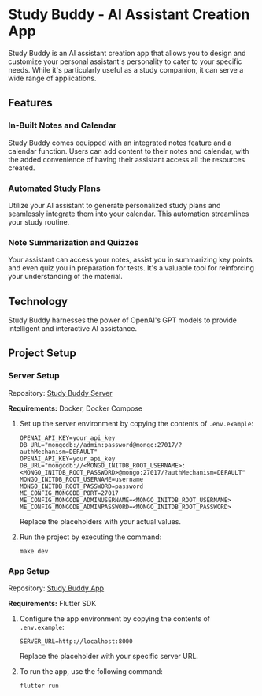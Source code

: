 # Study Buddy - AI Assistant Creation App

Study Buddy is an AI assistant creation app that allows you to design and customize your personal assistant's personality to cater to your specific needs. While it's particularly useful as a study companion, it can serve a wide range of applications.

## Features

### In-Built Notes and Calendar

Study Buddy comes equipped with an integrated notes feature and a calendar function. Users can add content to their notes and calendar, with the added convenience of having their assistant access all the resources created.

### Automated Study Plans

Utilize your AI assistant to generate personalized study plans and seamlessly integrate them into your calendar. This automation streamlines your study routine.

### Note Summarization and Quizzes

Your assistant can access your notes, assist you in summarizing key points, and even quiz you in preparation for tests. It's a valuable tool for reinforcing your understanding of the material.

## Technology

Study Buddy harnesses the power of OpenAI's GPT models to provide intelligent and interactive AI assistance.

## Project Setup

### Server Setup

Repository: [Study Buddy Server](https://github.com/Abu-muhab/gpt-study-buddy/tree/main/gpt_study_buddy_server)

**Requirements:** Docker, Docker Compose

1. Set up the server environment by copying the contents of `.env.example`:

   ```
   OPENAI_API_KEY=your_api_key
   DB_URL="mongodb://admin:password@mongo:27017/?authMechanism=DEFAULT"
   OPENAI_API_KEY=your_api_key
   DB_URL="mongodb://<MONGO_INITDB_ROOT_USERNAME>:<MONGO_INITDB_ROOT_PASSWORD>@mongo:27017/?authMechanism=DEFAULT"
   MONGO_INITDB_ROOT_USERNAME=username
   MONGO_INITDB_ROOT_PASSWORD=password
   ME_CONFIG_MONGODB_PORT=27017
   ME_CONFIG_MONGODB_ADMINUSERNAME=<MONGO_INITDB_ROOT_USERNAME>
   ME_CONFIG_MONGODB_ADMINPASSWORD=<MONGO_INITDB_ROOT_PASSWORD>
   ```

   Replace the placeholders with your actual values.

2. Run the project by executing the command:

   ```
   make dev
   ```

### App Setup

Repository: [Study Buddy App](https://github.com/Abu-muhab/gpt-study-buddy/tree/main/gpt_study_buddy_app)

**Requirements:** Flutter SDK

1. Configure the app environment by copying the contents of `.env.example`:

   ```
   SERVER_URL=http://localhost:8000
   ```

   Replace the placeholder with your specific server URL.

2. To run the app, use the following command:

   ```
   flutter run
   ```
